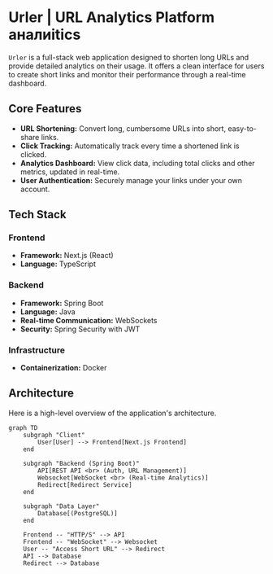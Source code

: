 # Urler | URL Analytics Platform  аналиitics

`Urler` is a full-stack web application designed to shorten long URLs and provide detailed analytics on their usage. It offers a clean interface for users to create short links and monitor their performance through a real-time dashboard.

## Core Features

*   **URL Shortening:** Convert long, cumbersome URLs into short, easy-to-share links.
*   **Click Tracking:** Automatically track every time a shortened link is clicked.
*   **Analytics Dashboard:** View click data, including total clicks and other metrics, updated in real-time.
*   **User Authentication:** Securely manage your links under your own account.

## Tech Stack

### Frontend
*   **Framework:** Next.js (React)
*   **Language:** TypeScript

### Backend
*   **Framework:** Spring Boot
*   **Language:** Java
*   **Real-time Communication:** WebSockets
*   **Security:** Spring Security with JWT

### Infrastructure
*   **Containerization:** Docker

## Architecture

Here is a high-level overview of the application's architecture.

```mermaid
graph TD
    subgraph "Client"
        User[User] --> Frontend[Next.js Frontend]
    end

    subgraph "Backend (Spring Boot)"
        API[REST API <br> (Auth, URL Management)]
        Websocket[WebSocket <br> (Real-time Analytics)]
        Redirect[Redirect Service]
    end

    subgraph "Data Layer"
        Database[(PostgreSQL)]
    end

    Frontend -- "HTTP/S" --> API
    Frontend -- "WebSocket" --> Websocket
    User -- "Access Short URL" --> Redirect
    API --> Database
    Redirect --> Database
```
